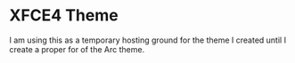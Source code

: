 # XFCE4 Theme 

I am using this as a temporary hosting ground for the theme I created until I create a proper for of the Arc theme.
